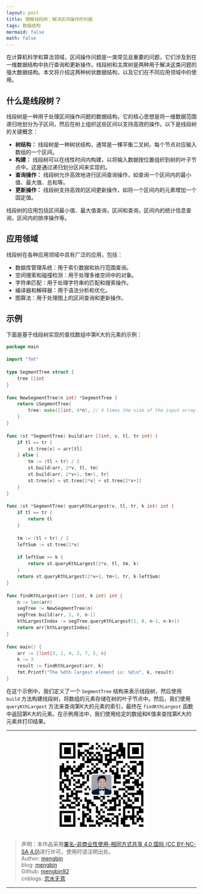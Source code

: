 ```yaml
---
layout: post
title: 理解线段树：解决区间操作的利器
tags: 数据结构
mermaid: false
math: false
---  
```


在计算机科学和算法领域，区间操作问题是一类常见且重要的问题，它们涉及到在一维数据结构中执行查询和更新操作。线段树和主席树是两种用于解决这类问题的强大数据结构。本文将介绍这两种树状数据结构，以及它们在不同应用领域中的使用。

## 什么是线段树？

线段树是一种用于处理区间操作问题的数据结构，它的核心思想是将一维数据范围递归地划分为子区间，然后在树上组织这些区间以支持高效的操作。以下是线段树的关键概念：

- **树结构：** 线段树是一种树状结构，通常是一棵平衡二叉树。每个节点对应输入数组的一个区间。
- **构建：** 线段树可以在线性时间内构建，以将输入数据按位置组织到树的叶子节点中。这是通过递归划分区间来实现的。
- **查询操作：** 线段树允许高效地进行区间查询操作，如查询一个区间内的最小值、最大值、总和等。
- **更新操作：** 线段树支持高效的区间更新操作，如将一个区间内的元素增加一个固定值。

线段树的应用包括区间最小值、最大值查询，区间和查询，区间内的统计信息查询，区间内的排序操作等。

## 应用领域

线段树在各种应用领域中具有广泛的应用，包括：

- 数据库管理系统：用于索引数据和执行范围查询。
- 空间搜索和碰撞检测：用于处理多维空间中的对象。
- 字符串匹配：用于处理字符串的匹配和搜索操作。
- 编译器和解释器：用于语法分析和优化。
- 图算法：用于处理图上的区间查询和更新操作。

## 示例

下面是基于线段树实现的查找数组中第K大的元素的示例：  

```go
package main

import "fmt"

type SegmentTree struct {
	tree []int
}

func NewSegmentTree(n int) *SegmentTree {
	return &SegmentTree{
		tree: make([]int, 4*n), // 4 times the size of the input array to ensure space for the tree
	}
}

func (st *SegmentTree) build(arr []int, v, tl, tr int) {
	if tl == tr {
		st.tree[v] = arr[tl]
	} else {
		tm := (tl + tr) / 2
		st.build(arr, 2*v, tl, tm)
		st.build(arr, 2*v+1, tm+1, tr)
		st.tree[v] = st.tree[2*v] + st.tree[2*v+1]
	}
}

func (st *SegmentTree) queryKthLargest(v, tl, tr, k int) int {
	if tl == tr {
		return tl
	}

	tm := (tl + tr) / 2
	leftSum := st.tree[2*v]

	if leftSum >= k {
		return st.queryKthLargest(2*v, tl, tm, k)
	}
	return st.queryKthLargest(2*v+1, tm+1, tr, k-leftSum)
}

func findKthLargest(arr []int, k int) int {
	n := len(arr)
	segTree := NewSegmentTree(n)
	segTree.build(arr, 1, 0, n-1)
	kthLargestIndex := segTree.queryKthLargest(1, 0, n-1, n-k+1)
	return arr[kthLargestIndex]
}

func main() {
	arr := []int{3, 1, 4, 2, 7, 5, 6}
	k := 3
	result := findKthLargest(arr, k)
	fmt.Printf("The %dth largest element is: %d\n", k, result)
}
```

在这个示例中，我们定义了一个 `SegmentTree` 结构来表示线段树，然后使用 `build` 方法构建线段树，将数组的元素存储在树的叶子节点中。然后，我们使用 `queryKthLargest` 方法来查询第K大的元素的索引，最终在 `findKthLargest` 函数中返回第K大的元素。在示例用法中，我们使用给定的数组和K值来查找第K大的元素并打印结果。

---

<div align="center">
  <img src="../img/qrcode_wechat.jpg" alt="孟斯特">
</div>

> 声明：本作品采用[署名-非商业性使用-相同方式共享 4.0 国际 (CC BY-NC-SA 4.0)](https://creativecommons.org/licenses/by-nc-sa/4.0/deed.zh)进行许可，使用时请注明出处。  
> Author: [mengbin](mengbin1992@outlook.com)  
> blog: [mengbin](https://mengbin.top)  
> Github: [mengbin92](https://mengbin92.github.io/)  
> cnblogs: [恋水无意](https://www.cnblogs.com/lianshuiwuyi/)  

---